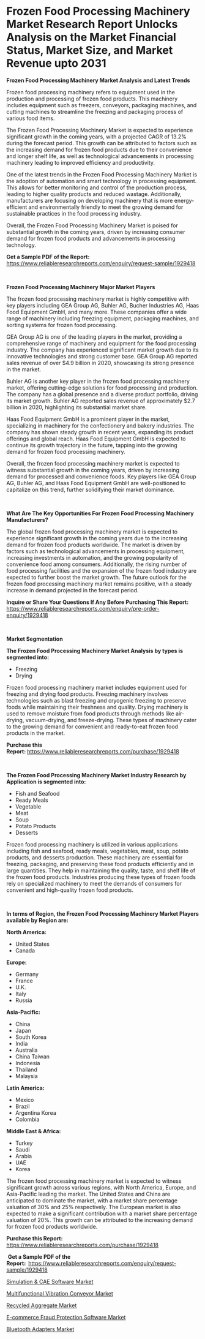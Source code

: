 <p><h1>Frozen Food Processing Machinery Market Research Report Unlocks Analysis on the Market Financial Status, Market Size, and Market Revenue upto 2031</h1></p><p><strong>Frozen Food Processing Machinery Market Analysis and Latest Trends</strong></p>
<p><p>Frozen food processing machinery refers to equipment used in the production and processing of frozen food products. This machinery includes equipment such as freezers, conveyors, packaging machines, and cutting machines to streamline the freezing and packaging process of various food items.</p><p>The Frozen Food Processing Machinery Market is expected to experience significant growth in the coming years, with a projected CAGR of 13.2% during the forecast period. This growth can be attributed to factors such as the increasing demand for frozen food products due to their convenience and longer shelf life, as well as technological advancements in processing machinery leading to improved efficiency and productivity.</p><p>One of the latest trends in the Frozen Food Processing Machinery Market is the adoption of automation and smart technology in processing equipment. This allows for better monitoring and control of the production process, leading to higher quality products and reduced wastage. Additionally, manufacturers are focusing on developing machinery that is more energy-efficient and environmentally friendly to meet the growing demand for sustainable practices in the food processing industry.</p><p>Overall, the Frozen Food Processing Machinery Market is poised for substantial growth in the coming years, driven by increasing consumer demand for frozen food products and advancements in processing technology.</p></p>
<p><strong>Get a Sample PDF of the Report:&nbsp;</strong> <a href="https://www.reliableresearchreports.com/enquiry/request-sample/1929418">https://www.reliableresearchreports.com/enquiry/request-sample/1929418</a></p>
<p>&nbsp;</p>
<p><strong>Frozen Food Processing Machinery Major Market Players</strong></p>
<p><p>The frozen food processing machinery market is highly competitive with key players including GEA Group AG, Buhler AG, Bucher Industries AG, Haas Food Equipment GmbH, and many more. These companies offer a wide range of machinery including freezing equipment, packaging machines, and sorting systems for frozen food processing.</p><p>GEA Group AG is one of the leading players in the market, providing a comprehensive range of machinery and equipment for the food processing industry. The company has experienced significant market growth due to its innovative technologies and strong customer base. GEA Group AG reported sales revenue of over $4.9 billion in 2020, showcasing its strong presence in the market.</p><p>Buhler AG is another key player in the frozen food processing machinery market, offering cutting-edge solutions for food processing and production. The company has a global presence and a diverse product portfolio, driving its market growth. Buhler AG reported sales revenue of approximately $2.7 billion in 2020, highlighting its substantial market share.</p><p>Haas Food Equipment GmbH is a prominent player in the market, specializing in machinery for the confectionery and bakery industries. The company has shown steady growth in recent years, expanding its product offerings and global reach. Haas Food Equipment GmbH is expected to continue its growth trajectory in the future, tapping into the growing demand for frozen food processing machinery.</p><p>Overall, the frozen food processing machinery market is expected to witness substantial growth in the coming years, driven by increasing demand for processed and convenience foods. Key players like GEA Group AG, Buhler AG, and Haas Food Equipment GmbH are well-positioned to capitalize on this trend, further solidifying their market dominance.</p></p>
<p>&nbsp;</p>
<p><strong>What Are The Key Opportunities For Frozen Food Processing Machinery Manufacturers?</strong></p>
<p><p>The global frozen food processing machinery market is expected to experience significant growth in the coming years due to the increasing demand for frozen food products worldwide. The market is driven by factors such as technological advancements in processing equipment, increasing investments in automation, and the growing popularity of convenience food among consumers. Additionally, the rising number of food processing facilities and the expansion of the frozen food industry are expected to further boost the market growth. The future outlook for the frozen food processing machinery market remains positive, with a steady increase in demand projected in the forecast period.</p></p>
<p><strong>Inquire or Share Your Questions If Any Before Purchasing This Report:</strong> <a href="https://www.reliableresearchreports.com/enquiry/pre-order-enquiry/1929418">https://www.reliableresearchreports.com/enquiry/pre-order-enquiry/1929418</a></p>
<p>&nbsp;</p>
<p><strong>Market Segmentation</strong></p>
<p><strong>The Frozen Food Processing Machinery Market Analysis by types is segmented into:</strong></p>
<p><ul><li>Freezing</li><li>Drying</li></ul></p>
<p><p>Frozen food processing machinery market includes equipment used for freezing and drying food products. Freezing machinery involves technologies such as blast freezing and cryogenic freezing to preserve foods while maintaining their freshness and quality. Drying machinery is used to remove moisture from food products through methods like air-drying, vacuum-drying, and freeze-drying. These types of machinery cater to the growing demand for convenient and ready-to-eat frozen food products in the market.</p></p>
<p><strong>Purchase this Report:&nbsp;</strong><a href="https://www.reliableresearchreports.com/purchase/1929418">https://www.reliableresearchreports.com/purchase/1929418</a></p>
<p>&nbsp;</p>
<p><strong>The Frozen Food Processing Machinery Market Industry Research by Application is segmented into:</strong></p>
<p><ul><li>Fish and Seafood</li><li>Ready Meals</li><li>Vegetable</li><li>Meat</li><li>Soup</li><li>Potato Products</li><li>Desserts</li></ul></p>
<p><p>Frozen food processing machinery is utilized in various applications including fish and seafood, ready meals, vegetables, meat, soup, potato products, and desserts production. These machinery are essential for freezing, packaging, and preserving these food products efficiently and in large quantities. They help in maintaining the quality, taste, and shelf life of the frozen food products. Industries producing these types of frozen foods rely on specialized machinery to meet the demands of consumers for convenient and high-quality frozen food products.</p></p>
<p>&nbsp;</p>
<p><strong>In terms of Region, the Frozen Food Processing Machinery Market Players available by Region are:</strong></p>
<p>
    <p> <strong> North America: </strong>
        <ul>
            <li>United States</li>
            <li>Canada</li>
        </ul>
        </p> 
    <p> <strong> Europe: </strong>
        <ul>
            <li>Germany</li>
            <li>France</li>
            <li>U.K.</li>
            <li>Italy</li>
            <li>Russia</li>
        </ul>
        </p> 
    <p> <strong> Asia-Pacific: </strong>
        <ul>
            <li>China</li>
            <li>Japan</li>
            <li>South Korea</li>
            <li>India</li>
            <li>Australia</li>
            <li>China Taiwan</li>
            <li>Indonesia</li>
            <li>Thailand</li>
            <li>Malaysia</li>
        </ul>
        </p> 
    <p> <strong> Latin America: </strong>
        <ul>
            <li>Mexico</li>
            <li>Brazil</li>
            <li>Argentina Korea</li>
            <li>Colombia</li>
        </ul>
        </p> 
    <p> <strong> Middle East & Africa: </strong>
        <ul>
            <li>Turkey</li>
            <li>Saudi</li>
            <li>Arabia</li>
            <li>UAE</li>
            <li>Korea</li>
        </ul>
    </p>
    </p>
<p><p>The frozen food processing machinery market is expected to witness significant growth across various regions, with North America, Europe, and Asia-Pacific leading the market. The United States and China are anticipated to dominate the market, with a market share percentage valuation of 30% and 25% respectively. The European market is also expected to make a significant contribution with a market share percentage valuation of 20%. This growth can be attributed to the increasing demand for frozen food products worldwide.</p></p>
<p><strong>Purchase this Report: </strong><a href="https://www.reliableresearchreports.com/purchase/1929418">https://www.reliableresearchreports.com/purchase/1929418</a></p>
<p>&nbsp;<strong>Get a Sample PDF of the Report:&nbsp;&nbsp;</strong><a href="https://www.reliableresearchreports.com/enquiry/request-sample/1929418">https://www.reliableresearchreports.com/enquiry/request-sample/1929418</a></p>
<p><strong></strong></p>
<p><p><a href="https://circular-yam-9b9.notion.site/Simulation-CAE-Software-Market-Provides-a-Comprehensive-Analysis-Including-a-Macro-Overview-of-the-8e473bf3a00d4c8a958653bdf1619c52">Simulation & CAE Software Market</a></p><p><a href="https://github.com/moyahfrancoestellec51j635wcx/Market-Research-Report-List-1/blob/main/multifunctional-vibration-conveyor-market.md">Multifunctional Vibration Conveyor Market</a></p><p><a href="https://view.publitas.com/reportprime-1/recycled-aggregate-market-size-and-examines-its-market-scope-with-a-primary-focus-on-growth-opportunities-and-forecasted-trends-spanning-from-2024-to-2031/">Recycled Aggregate Market</a></p><p><a href="https://copper-carbon-84f.notion.site/E-commerce-Fraud-Protection-Software-Market-Size-Evaluating-its-Market-Trends-Growth-and-Projecti-2ea7d80ec60841cc82618b7b12ebecf9">E-commerce Fraud Protection Software Market</a></p><p><a href="https://view.publitas.com/reportprime-1/global-bluetooth-adapters-market-size-and-market-trends-insights-and-projections-from-2024-to-2031/">Bluetooth Adapters Market</a></p></p>